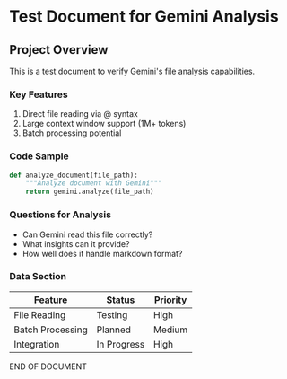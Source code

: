 # Test Document for Gemini Analysis

## Project Overview
This is a test document to verify Gemini's file analysis capabilities.

### Key Features
1. Direct file reading via @ syntax
2. Large context window support (1M+ tokens)
3. Batch processing potential

### Code Sample
```python
def analyze_document(file_path):
    """Analyze document with Gemini"""
    return gemini.analyze(file_path)
```

### Questions for Analysis
- Can Gemini read this file correctly?
- What insights can it provide?
- How well does it handle markdown format?

### Data Section
| Feature | Status | Priority |
|---------|--------|----------|
| File Reading | Testing | High |
| Batch Processing | Planned | Medium |
| Integration | In Progress | High |

END OF DOCUMENT